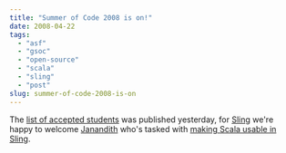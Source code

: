 ```yaml
---
title: "Summer of Code 2008 is on!"
date: 2008-04-22
tags: 
  - "asf"
  - "gsoc"
  - "open-source"
  - "scala"
  - "sling"
  - "post"
slug: summer-of-code-2008-is-on
---
```


The [list of accepted students](http://code.google.com/soc/2008/) was published yesterday, for [Sling](http://incubator.apache.org/sling) we're happy to welcome [Janandith](http://mail-archives.apache.org/mod_mbox/incubator-sling-dev/200804.mbox/%3Cf767f0600804212319u409df710xc0af7db494bd4b12@mail.gmail.com%3E) who's tasked with [making Scala usable in Sling](http://code.google.com/soc/2008/asf/appinfo.html?csaid=D8773619086359A6).
